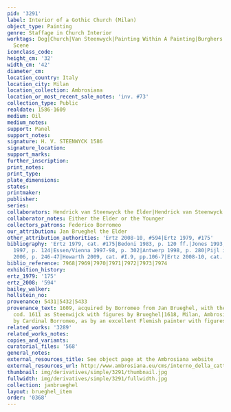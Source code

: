 ```yaml
---
pid: '3291'
label: Interior of a Gothic Church (Milan)
object_type: Painting
genre: Staffage in Church Interior
worktags: Dog|Church|Van Steenwyck|Painting Within A Painting|Burghers|Children|Interior
  Scene
iconclass_code:
height_cm: '32'
width_cm: '42'
diameter_cm:
location_country: Italy
location_city: Milan
location_collection: Ambrosiana
location_or_most_recent_sale_notes: 'inv. #73'
collection_type: Public
realdate: 1586-1609
medium: Oil
medium_notes:
support: Panel
support_notes:
signature: H. V. STEENWYCK 1586
signature_location:
support_marks:
further_inscription:
print_notes:
print_type:
plate_dimensions:
states:
printmaker:
publisher:
series:
collaborators: Hendrick van Steenwyck the Elder|Hendrick van Steenwyck the Younger
collaborator_notes: Either the Elder or the Younger
collectors_patrons: Federico Borromeo
our_attribution: Jan Brueghel the Elder
other_attribution_authorities: 'Ertz 2008-10, #594|Ertz 1979, #175'
bibliography: 'Ertz 1979, cat. #175|Bedoni 1983, p. 120 ff.|Jones 1993, p. 262|Milan
  1997, p. 124|Essen/Vienna 1997-98, p. 302|Antwerp 1998, p. 280|Pijl in Ambrosiana
  2006, p. 246-47|Howarth 2009, cat. #I.9, pp.106-7|Ertz 2008-10, cat. #594'
biblio_reference: 7968|7969|7970|7971|7972|7973|7974
exhibition_history:
ertz_1979: '175'
ertz_2008: '594'
bailey_walker:
hollstein_no:
provenance: 5431|5432|5433
provenance_text: 1609, acquired by Borromeo from Jan Brueghel, with the added staffage|Listed
  cod. 1611 as Steenwijck with figures by Brueghel|1618, Milan, Ambrosiana, donated
  by Cardinal Borromeo, as by an excellent Flemish painter with figures by Brueghel
related_works: '3289'
related_works_notes:
copies_and_variants:
curatorial_files: '568'
general_notes:
external_resources_title: See object page at the Ambrosiana website
external_resources_url: http://www.ambrosiana.eu/cms/interno_della_cattedrale_di_anversa-1562.html
thumbnail: img/derivatives/simple/3291/thumbnail.jpg
fullwidth: img/derivatives/simple/3291/fullwidth.jpg
collection: janbrueghel
layout: brueghel_item
order: '0368'
---
```

